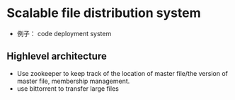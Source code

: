 # Scalable file distribution system
* 例子： code deployment system

## Highlevel architecture
* Use zookeeper to keep track of the location of master file/the version of master file, membership management.
* use bittorrent to transfer large files


